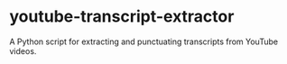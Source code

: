 # youtube-transcript-extractor
A Python script for extracting and punctuating transcripts from YouTube videos.
